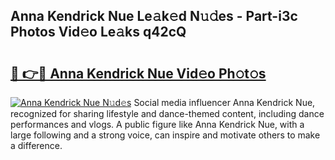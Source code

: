 ## Anna Kendrick Nue Le𝚊k𝚎d N𝚞𝚍es - Part-i3c Photos Vid𝚎o Le𝚊ks q42cQ

# <h2><a href="http://fbaj5h2.evod.top/?m=Anna+Kendrick+Nue">🔗 👉🔴 Anna Kendrick Nue Vid𝚎o Ph𝚘t𝚘s</a></h2>

[![Anna Kendrick Nue N𝚞d𝚎s](https://i.imgur.com/8V9OHl7.gif)](http://fbaj5h2.evod.top/?m=Anna+Kendrick+Nue)
Social media influencer Anna Kendrick Nue, recognized for sharing lifestyle and dance-themed content, including dance performances and vlogs. A public figure like Anna Kendrick Nue, with a large following and a strong voice, can inspire and motivate others to make a difference. 
